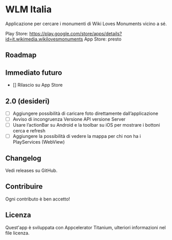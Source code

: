 # WLM Italia
Applicazione per cercare i monumenti di Wiki Loves Monuments vicino a sé.

Play Store: https://play.google.com/store/apps/details?id=it.wikimedia.wikilovesmonuments
App Store: presto
## Roadmap
## Immediato futuro
- [] Rilascio su App Store
## 2.0 (desideri)
- [ ] Aggiungere possibilità di caricare foto direttamente dall’applicazione
- [ ] Avviso di incongruenza Versione API versione Server
- [ ] Usare l’actionBar su Android e la toolbar su iOS per mostrare i bottoni cerca e refresh
- [ ] Aggiungere la possibilità di vedere la mappa per chi non ha i PlayServices (WebView)

## Changelog
Vedi releases su GitHub.

## Contribuire
Ogni contributo è ben accetto!

## Licenza
Quest'app è sviluppata con Appcelerator Titanium, ulteriori informazioni nel file licenza.
